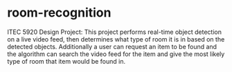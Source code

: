 # room-recognition
ITEC 5920 Design Project: This project performs real-time object detection on a live video feed, then determines what type of room it is in based on the detected objects. Additionally a user can request an item to be found and the algorithm can search the video feed for the item and give the most likely type of room that item would be found in.
